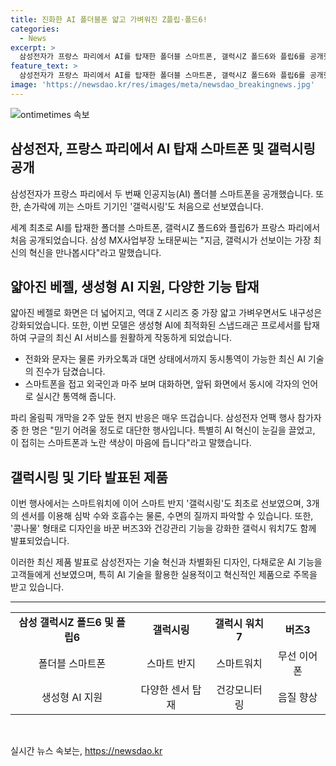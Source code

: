 ```yaml
---
title: 진화한 AI 폴더블폰 얇고 가벼워진 Z플립·폴드6!
categories:
  - News
excerpt: >
  삼성전자가 프랑스 파리에서 AI를 탑재한 폴더블 스마트폰, 갤럭시Z 폴드6와 플립6를 공개했습니다. 앞뒤 화면에서 실시간 통역 기능, 구글의 최신 AI 서비스를 원활히 작동하며, 이를 통해 외국어 대화도 가능해졌습니다. 또한, 심박수, 호흡수, 수면의 질까지 파악하는 갤럭시링과 건강 기능이 강화된 갤럭시 워치7와 버즈3도 함께 공개되었습니다. 현지 반응은 뜨겁고, 인공지능 기술과 디자인적 혁신이 큰 주목을 받았습니다.
feature_text: >
  삼성전자가 프랑스 파리에서 AI를 탑재한 폴더블 스마트폰, 갤럭시Z 폴드6와 플립6를 공개했습니다. 앞뒤 화면에서 실시간 통역 기능, 구글의 최신 AI 서비스를 원활히 작동하며, 이를 통해 외국어 대화도 가능해졌습니다. 또한, 심박수, 호흡수, 수면의 질까지 파악하는 갤럭시링과 건강 기능이 강화된 갤럭시 워치7와 버즈3도 함께 공개되었습니다. 현지 반응은 뜨겁고, 인공지능 기술과 디자인적 혁신이 큰 주목을 받았습니다.
image: 'https://newsdao.kr/res/images/meta/newsdao_breakingnews.jpg'
---
```


<p><img src="https://newsdao.kr/res/images/meta/newsdao_breakingnews.jpg" alt="ontimetimes 속보" /></p>

<h2 data-ke-size="size26">삼성전자, 프랑스 파리에서 AI 탑재 스마트폰 및 갤럭시링 공개</h2>

<p data-ke-size="size16">삼성전자가 프랑스 파리에서 두 번째 인공지능(AI) 폴더블 스마트폰을 공개했습니다. 또한, 손가락에 끼는 스마트 기기인 '갤럭시링'도 처음으로 선보였습니다.</p>

<p data-ke-size="size16">세계 최초로 AI를 탑재한 폴더블 스마트폰, 갤럭시Z 폴드6와 플립6가 프랑스 파리에서 처음 공개되었습니다. 삼성 MX사업부장 노태문씨는 "지금, 갤럭시가 선보이는 가장 최신의 혁신을 만나봅시다"라고 말했습니다.</p>

<h2 data-ke-size="size26">얇아진 베젤, 생성형 AI 지원, 다양한 기능 탑재</h2>

<p data-ke-size="size16">얇아진 베젤로 화면은 더 넓어지고, 역대 Z 시리즈 중 가장 얇고 가벼우면서도 내구성은 강화되었습니다. 또한, 이번 모델은 생성형 AI에 최적화된 스냅드래곤 프로세서를 탑재하여 구글의 최신 AI 서비스를 원활하게 작동하게 되었습니다.</p>

<ul>
  <li>전화와 문자는 물론 카카오톡과 대면 상태에서까지 동시통역이 가능한 최신 AI 기술의 진수가 담겼습니다.</li>
  <li>스마트폰을 접고 외국인과 마주 보며 대화하면, 앞뒤 화면에서 동시에 각자의 언어로 실시간 통역해 줍니다.</li>
</ul>

<p data-ke-size="size16">파리 올림픽 개막을 2주 앞둔 현지 반응은 매우 뜨겁습니다. 삼성전자 언팩 행사 참가자 중 한 명은 "믿기 어려울 정도로 대단한 행사입니다. 특별히 AI 혁신이 눈길을 끌었고, 이 접히는 스마트폰과 노란 색상이 마음에 듭니다"라고 말했습니다.</p>

<h2 data-ke-size="size26">갤럭시링 및 기타 발표된 제품</h2>

<p data-ke-size="size16">이번 행사에서는 스마트워치에 이어 스마트 반지 '갤럭시링'도 최초로 선보였으며, 3개의 센서를 이용해 심박 수와 호흡수는 물론, 수면의 질까지 파악할 수 있습니다. 또한, '콩나물' 형태로 디자인을 바꾼 버즈3와 건강관리 기능을 강화한 갤럭시 워치7도 함께 발표되었습니다.</p>

<p data-ke-size="size16">이러한 최신 제품 발표로 삼성전자는 기술 혁신과 차별화된 디자인, 다채로운 AI 기능을 고객들에게 선보였으며, 특히 AI 기술을 활용한 실용적이고 혁신적인 제품으로 주목을 받고 있습니다.</p>

<hr>

<table>
  <tr>
    <td style="text-align: center; height: 17px;"><b>삼성 갤럭시Z 폴드6 및 플립6</b></td>
    <td style="text-align: center; height: 17px;"><b>갤럭시링</b></td>
    <td style="text-align: center; height: 17px;"><b>갤럭시 워치7</b></td>
    <td style="text-align: center; height: 17px;"><b>버즈3</b></td>
  </tr>
  <tr>
    <td style="text-align: center; height: 17px;">폴더블 스마트폰</td>
    <td style="text-align: center; height: 17px;">스마트 반지</td>
    <td style="text-align: center; height: 17px;">스마트워치</td>
    <td style="text-align: center; height: 17px;">무선 이어폰</td>
  </tr>
  <tr>
    <td style="text-align: center; height: 17px;">생성형 AI 지원</td>
    <td style="text-align: center; height: 17px;">다양한 센서 탑재</td>
    <td style="text-align: center; height: 17px;">건강모니터링</td>
    <td style="text-align: center; height: 17px;">음질 향상</td>
  </tr>
</table>

<p data-ke-size="size16">&nbsp;</p>
실시간 뉴스 속보는, <a href="https://newsdao.kr" rel="dofollow">https://newsdao.kr</a>


